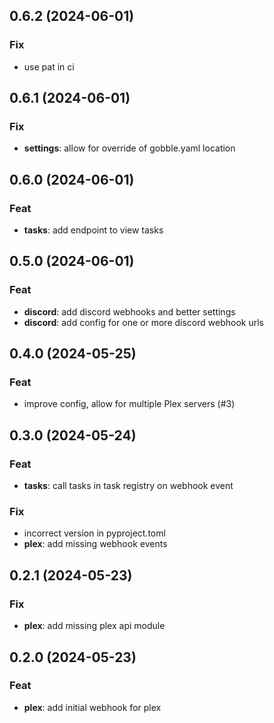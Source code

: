 ## 0.6.2 (2024-06-01)

### Fix

- use pat in ci

## 0.6.1 (2024-06-01)

### Fix

- **settings**: allow for override of gobble.yaml location

## 0.6.0 (2024-06-01)

### Feat

- **tasks**: add endpoint to view tasks

## 0.5.0 (2024-06-01)

### Feat

- **discord**: add discord webhooks and better settings
- **discord**: add config for one or more discord webhook urls

## 0.4.0 (2024-05-25)

### Feat

- improve config, allow for multiple Plex servers (#3)

## 0.3.0 (2024-05-24)

### Feat

- **tasks**: call tasks in task registry on webhook event

### Fix

- incorrect version in pyproject.toml
- **plex**: add missing webhook events

## 0.2.1 (2024-05-23)

### Fix

- **plex**: add missing plex api module

## 0.2.0 (2024-05-23)

### Feat

- **plex**: add initial webhook for plex
